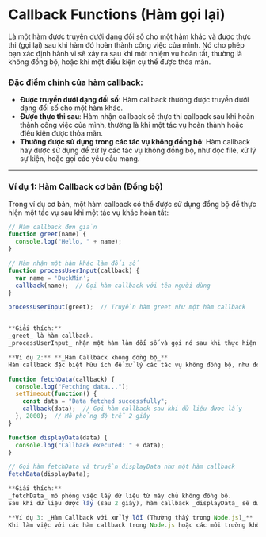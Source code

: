 # Callback Functions (Hàm gọi lại)

Là một hàm được truyền dưới dạng đối số cho một hàm khác và được thực thi (gọi lại) sau khi hàm đó hoàn thành công việc của mình. Nó cho phép bạn xác định hành vi sẽ xảy ra sau khi một nhiệm vụ hoàn tất, thường là không đồng bộ, hoặc khi một điều kiện cụ thể được thỏa mãn.

### **Đặc điểm chính của hàm callback:**
- **Được truyền dưới dạng đối số**: Hàm callback thường được truyền dưới dạng đối số cho một hàm khác.
- **Được thực thi sau**: Hàm nhận callback sẽ thực thi callback sau khi hoàn thành công việc của mình, thường là khi một tác vụ hoàn thành hoặc điều kiện được thỏa mãn.
- **Thường được sử dụng trong các tác vụ không đồng bộ**: Hàm callback hay được sử dụng để xử lý các tác vụ không đồng bộ, như đọc file, xử lý sự kiện, hoặc gọi các yêu cầu mạng.

---

### **Ví dụ 1: Hàm Callback cơ bản (Đồng bộ)**

Trong ví dụ cơ bản, một hàm callback có thể được sử dụng đồng bộ để thực hiện một tác vụ sau khi một tác vụ khác hoàn tất:

```javascript
// Hàm callback đơn giản
function greet(name) {
  console.log("Hello, " + name);
}

// Hàm nhận một hàm khác làm đối số
function processUserInput(callback) {
  var name = 'DuckMin'; 
  callback(name);  // Gọi hàm callback với tên người dùng
}

processUserInput(greet);  // Truyền hàm greet như một hàm callback


**Giải thích:**
_greet_ là hàm callback.
_processUserInput_ nhận một hàm làm đối số và gọi nó sau khi thực hiện công việc của mình.

**Ví dụ 2:** **_Hàm Callback không đồng bộ_**
Hàm callback đặc biệt hữu ích để xử lý các tác vụ không đồng bộ, như đọc file hoặc gọi API. Trong JavaScript, hàm callback thường được sử dụng với các hàm như setTimeout, các trình xử lý sự kiện, hoặc các API.

function fetchData(callback) {
  console.log("Fetching data...");
  setTimeout(function() {
    const data = "Data fetched successfully";
    callback(data);  // Gọi hàm callback sau khi dữ liệu được lấy
  }, 2000);  // Mô phỏng độ trễ 2 giây
}

function displayData(data) {
  console.log("Callback executed: " + data);
}

// Gọi hàm fetchData và truyền displayData như một hàm callback
fetchData(displayData);

**Giải thích:**
_fetchData_ mô phỏng việc lấy dữ liệu từ máy chủ không đồng bộ.
Sau khi dữ liệu được lấy (sau 2 giây), hàm callback _displayData_ sẽ được gọi với dữ liệu đã lấy.

**Ví dụ 3: _Hàm Callback với xử lý lỗi (Thường thấy trong Node.js)_**
Khi làm việc với các hàm callback trong Node.js hoặc các môi trường không đồng bộ khác, thường có xử lý lỗi trong callback. Tham số đầu tiên của callback thường dành cho lỗi, và tham số thứ hai dành cho kết quả.
